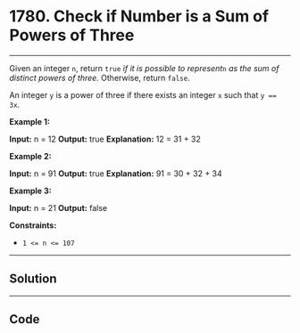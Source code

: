 # 1780. Check if Number is a Sum of Powers of Three

---

Given an integer `n`, return `true` _if it is possible to represent_`n` _as the sum of distinct powers of three._ Otherwise, return `false`.

An integer `y` is a power of three if there exists an integer `x` such that `y == 3x`.

 

**Example 1:**


**Input:** n = 12
**Output:** true
**Explanation:** 12 = 31 + 32


**Example 2:**


**Input:** n = 91
**Output:** true
**Explanation:** 91 = 30 + 32 + 34


**Example 3:**


**Input:** n = 21
**Output:** false


 

**Constraints:**

  * `1 <= n <= 107`

---

## Solution



---

## Code
```python


```